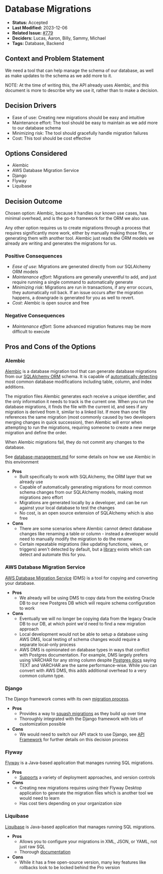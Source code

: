 # Database Migrations

* **Status:** Accepted
* **Last Modified:** 2023-12-06
* **Related Issue:** [#779](https://github.com/HHS/simpler-grants-gov/issues/779)
* **Deciders:** Lucas, Aaron, Billy, Sammy, Michael
* **Tags:** Database, Backend

## Context and Problem Statement

We need a tool that can help manage the schema of our database, as well as make updates to the schema as we add more to it.

NOTE: At the time of writing this, the API already uses Alembic, and this document is more to describe why we use it, rather than to make a decision.

## Decision Drivers

* Ease of use: Creating new migrations should be easy and intuitive
* Maintenance effort: The tool should be easy to maintain as we add more to our database schema
* Minimizing risk: The tool should gracefully handle migration failures
* Cost: This tool should be cost effective

## Options Considered

* Alembic
* AWS Database Migration Service
* Django
* Flyway
* Liquibase

## Decision Outcome

Chosen option: Alembic, because it handles our known use cases, has minimal overhead, and is the go-to framework for the ORM we also use.

Any other option requires us to create migrations through a process that requires significantly more work, either by manually making those files, or generating them with another tool. Alembic just reads the ORM models we already are writing and generates the migrations for us.

### Positive Consequences

* _Ease of use_: Migrations are generated directly from our SQLAlchemy ORM models
* _Maintenance effort_: Migrations are generally uneventful to add, and just require running a single command to automatically generate
* _Minimizing risk_: Migrations are run in transactions, if any error occurs, they automatically roll back. If an issue occurs after the migration happens, a downgrade is generated for you as well to revert.
* _Cost_: Alembic is open source and free

### Negative Consequences

* _Maintenance effort_: Some advanced migration features may be more difficult to execute

## Pros and Cons of the Options

### Alembic

[Alembic](https://alembic.sqlalchemy.org/en/latest/) is a database migration tool that can generate database migrations from our [SQLAlchemy ORM](https://www.sqlalchemy.org/) schema. It is capable of [automatically detecting](https://alembic.sqlalchemy.org/en/latest/autogenerate.html#what-does-autogenerate-detect-and-what-does-it-not-detect) most common database modifications including table, column, and index additions.

The migration files Alembic generates each receive a unique identifier, and the only information it needs to track is the current one. When you run the database migrations, it finds the file with the current id, and sees if any migration is derived from it, similar to a linked list. If more than one file references the same migration (most commonly caused by two developers merging changes in quick succession), then Alembic will error when attempting to run the migrations, requiring someone to create a new merge migration and define the order.

When Alembic migrations fail, they do not commit any changes to the database.

See [database-management.md](../../../../api/database/database-management.md) for some details on how we use Alembic in this environment

* **Pros**
  * Built specifically to work with SQLAlchemy, the ORM layer that we already use
  * Capable of automatically generating migrations for most common schema changes from our SQLAlchemy models, making most migrations zero effort
  * Migrations are generated locally by a developer, and can be run against your local database to test the changes
  * No cost, is an open source extension of SQLAlchemy which is also free
* **Cons**
  * There are some scenarios where Alembic cannot detect database changes like renaming a table or column - instead a developer would need to manually modify the migration to do the rename
  * Certain repeatable migrations (like updating functions, views, or triggers) aren't detected by default, but a [library](https://github.com/olirice/alembic_utils) exists which can detect and automate this for you.

### AWS Database Migration Service

[AWS Database Migration Service](https://aws.amazon.com/dms/) (DMS) is a tool for copying and converting your database.

* **Pros**
  * We already will be using DMS to copy data from the existing Oracle DB to our new Postgres DB which will require schema configuration to work
* **Cons**
  * Eventually we will no longer be copying data from the legacy Oracle DB to our DB, at which point we'd need to find a new migration approach
  * Local development would not be able to setup a database using AWS DMS, local testing of schema changes would require a separate local-only process
  * AWS DMS is opinionated on database types in ways that conflict with Postgres documentation. For example, DMS largely prefers using VARCHAR for any string column despite [Postgres docs](https://www.postgresql.org/docs/current/datatype-character.html) saying TEXT and VARCHAR are the same performance-wise. While you can convert with AWS DMS, this adds additional overhead to a very common column type.

### Django

The Django framework comes with its own [migration process](https://docs.djangoproject.com/en/4.2/topics/migrations/).

* **Pros**
  * Provides a way to [squash migrations](https://docs.djangoproject.com/en/5.0/topics/migrations/#squashing-migrations) as they build up over time
  * Thoroughly integrated with the Django framework with lots of customization possible
* **Cons**
  * We would need to switch our API stack to use Django, see [API Framework](2023-07-07-api-framework.md) for further details on this decision process

### Flyway

[Flyway](https://flywaydb.org/) is a Java-based application that manages running SQL migrations.

* **Pros**
  * [Supports](https://documentation.red-gate.com/flyway/flyway-desktop/database-devops-practices) a variety of deployment approaches, and version controls
* **Cons**
  * Creating new migrations requires using their Flyway Desktop application to generate the migration files which is another tool we would need to learn
  * Has cost tiers depending on your organization size

### Liquibase

[Liquibase](https://www.liquibase.com/) is Java-based application that manages running SQL migrations.

* **Pros**
  * Allows you to configure your migrations in XML, JSON, or YAML, not just raw SQL
  * Thorough [documentation](https://docs.liquibase.com/start/home.html)
* **Cons**
  * While it has a free open-source version, many key features like rollbacks look to be locked behind the Pro version
